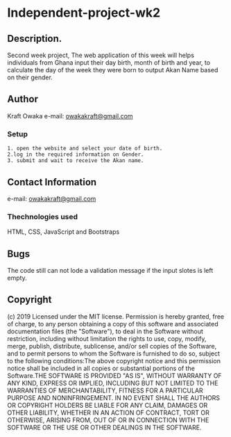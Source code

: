 # Independent-project-wk2
## Description.
Second week project, The web application of this week will helps individuals from Ghana input their day birth, month of birth and year, to calculate the day of the week they were born to output Akan Name based on their gender.
## Author 
Kraft Owaka 
e-mail: owakakraft@gmail.com 
### Setup
    1. open the website and select your date of birth.
    2.log in the required information on Gender.
    3. submit and wait to receive the Akan name.


## Contact Information 
 e-mail: owakakraft@gmail.com
### Thechnologies used 
 HTML, CSS, JavaScript and Bootstraps
## Bugs
 The code still can not lode a validation message if the input slotes is left empty. 
## Copyright 
(c) 2019 <Kraft Owaka>Licensed under the MIT license. Permission is hereby granted, free of charge, to any person obtaining a copy of this software and associated documentation files (the "Software"), to deal in the Software without restriction, including without limitation the rights to use, copy, modify, merge, publish, distribute, sublicense, and/or sell copies of the Software, and to permit persons to whom the Software is furnished to do so, subject to the following conditions:The above copyright notice and this permission notice shall be included in all copies or substantial portions of the Software.THE SOFTWARE IS PROVIDED "AS IS", WITHOUT WARRANTY OF ANY KIND, EXPRESS OR IMPLIED, INCLUDING BUT NOT LIMITED TO THE WARRANTIES OF MERCHANTABILITY, FITNESS FOR A PARTICULAR PURPOSE AND NONINFRINGEMENT. IN NO EVENT SHALL THE AUTHORS OR COPYRIGHT HOLDERS BE LIABLE FOR ANY CLAIM, DAMAGES OR OTHER LIABILITY, WHETHER IN AN ACTION OF CONTRACT, TORT OR OTHERWISE, ARISING FROM, OUT OF OR IN CONNECTION WITH THE SOFTWARE OR THE USE OR OTHER DEALINGS IN THE SOFTWARE.

